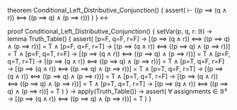 theorem Conditional_Left_Distributive_Conjunction() {
  assert(
    ⊢ ((p ⟹ (q ∧ r)) ⟺ ((p ⟹ q) ∧ (p ⟹ r)))
  )
} ↔

proof Conditional_Left_Distributive_Conjunction() {
  setVar(p, q, r: 𝔹) →
  lemma Truth_Table() {
    assert(
      [p=F, q=F, r=F] → [(p ⟹ (q ∧ r)) ⟺ ((p ⟹ q) ∧ (p ⟹ r))] = T ∧
      [p=F, q=F, r=T] → [(p ⟹ (q ∧ r)) ⟺ ((p ⟹ q) ∧ (p ⟹ r))] = T ∧
      [p=F, q=T, r=F] → [(p ⟹ (q ∧ r)) ⟺ ((p ⟹ q) ∧ (p ⟹ r))] = T ∧
      [p=F, q=T, r=T] → [(p ⟹ (q ∧ r)) ⟺ ((p ⟹ q) ∧ (p ⟹ r))] = T ∧
      [p=T, q=F, r=F] → [(p ⟹ (q ∧ r)) ⟺ ((p ⟹ q) ∧ (p ⟹ r))] = T ∧
      [p=T, q=F, r=T] → [(p ⟹ (q ∧ r)) ⟺ ((p ⟹ q) ∧ (p ⟹ r))] = T ∧
      [p=T, q=T, r=F] → [(p ⟹ (q ∧ r)) ⟺ ((p ⟹ q) ∧ (p ⟹ r))] = T ∧
      [p=T, q=T, r=T] → [(p ⟹ (q ∧ r)) ⟺ ((p ⟹ q) ∧ (p ⟹ r))] = T
    )
  } →
  apply(Truth_Table()) →
  assert(
    ∀ assignments ∈ 𝔹³ → [(p ⟹ (q ∧ r)) ⟺ ((p ⟹ q) ∧ (p ⟹ r))] = T
  )
}